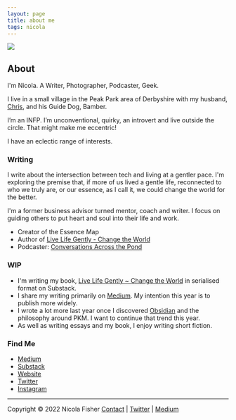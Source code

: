 ```yaml
---
layout: page
title: about me
tags: nicola
---
```


![](https://source.unsplash.com/qP6rQzn6OoI/1900x1200)

## About

I'm Nicola. A Writer, Photographer, Podcaster, Geek.

I live in a small village in the Peak Park area of Derbyshire with my husband, [Chris](https://theblindwoodturner.co.uk/), and his Guide Dog, Bamber.

I’m an INFP. I’m unconventional, quirky, an introvert and live outside the circle. That might make me eccentric!

I have an eclectic range of interests. 

### Writing

I write about the intersection between tech and living at a gentler pace. I'm exploring the premise that, if more of us lived a gentle life, reconnected to who we truly are, or our essence, as I call it, we could change the world for the better.

I'm a former business advisor turned mentor, coach and writer. I focus on guiding others to put heart and soul into their life and work.

- Creator of the Essence Map
- Author of [Live Life Gently - Change the World](https://nicolafisherwriter.substack.com/s/book)
- Podcaster: [Conversations Across the Pond](https://podcasts.apple.com/us/podcast/conversations-across-the-pond-with-angel-nicola/id1591943922)

### WIP

- I'm writing my book, [Live Life Gently ~ Change the World](https://nicolafisherwriter.substack.com/s/book) in serialised format on Substack.
- I share my writing primarily on [Medium](https://nicolafisherwriter.medium.com/). My intention this year is to publish more widely. 
- I wrote a lot more last year once I discovered [Obsidian](https://nicolafisherwriter.medium.com/why-obsidian-is-so-great-for-writing-4b3aef4a3bf9) and the philosophy around PKM. I want to continue that trend this year.
- As well as writing essays and my book, I enjoy writing short fiction.

### Find Me

- [Medium](https://nicolafisherwriter.medium.com/)
- [Substack](https://nicolafisherwriter.substack.com/s/book)
- [Website](https://nicolafisherwriter.com)
- [Twitter](https://twitter.com/nfisherwriter)
- [Instagram](https://www.instagram.com/nicolafisherwriter/)

---

Copyright © 2022 Nicola Fisher
[Contact](https://nicolafisherwriter.com/contact/) | [Twitter](https://twitter.com/nfisherwriter) | [Medium](https://nicolafisherwriter.medium.com/)

<style>
  .wrapper {
    max-width: 33em;
  }
</style>